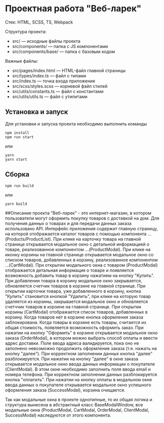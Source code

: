 # Проектная работа "Веб-ларек"

Стек: HTML, SCSS, TS, Webpack

Структура проекта:
- src/ — исходные файлы проекта
- src/components/ — папка с JS компонентами
- src/components/base/ — папка с базовым кодом

Важные файлы:
- src/pages/index.html — HTML-файл главной страницы
- src/types/index.ts — файл с типами
- src/index.ts — точка входа приложения
- src/scss/styles.scss — корневой файл стилей
- src/utils/constants.ts — файл с константами
- src/utils/utils.ts — файл с утилитами

## Установка и запуск
Для установки и запуска проекта необходимо выполнить команды

```
npm install
npm run start
```

или

```
yarn
yarn start
```
## Сборка

```
npm run build
```

или

```
yarn build
```
##Описание проекта
"Веб-ларек" - это интернет-магазин, в котором пользователи могут оформить покупку товаров с доставкой на дом. Для получения данных о товарах и для передачи данных заказа использовано API.
Интерфейс приложения содержит главную страницу, на которой отображается каталог товаров с помощью компонента ...(Products/ProductList). При клике на карточку товара на главной странице открывается модальное окно с детальной информацией о товаре, реализованное компонентом ...(ProductModal). При клике на иконку корзины на главной странице открывается модальное окно со списком товаров, добавленных в корзину, реализованное компонентом ...(CartModal).
При открытии модального окна с товаром (ProductModal) отображается детальная информация о товаре и появляется возможность добавить товар в корзину нажатием на кнопку "Купить". При добавлении товара в корзину модальное окно закрывается, обновляется счетчик товаров в корзине на главной странице. При открытии карточки товара, уже добавленного в корзину, кнопка "Купить" становится кнопкой "Удалить", при клике на которую товар удаляется из корзины, закрывается модальное окно и обновляется счетччик товаров в корзине на главной странице. 
При открытии корзины (CartModal) отображается список товаров, добавленных в корзину. Когда товаров нет в корзине кнопка оформления заказа заблокирована. Когда товары в корзине есть товары, считается их общая стоимость, появляется возможность оформить заказ. 
При нажатии на кнопку "Оформить" в корзине открывается модальное окно заказа (OrderModal), в котором можно выбрать способ оплаты и ввести адрес доставки. Поле ввода адреса валидируется, пока оно не заполнено невозможно продолжить оформление заказа (т.е. нажать на кнопку "далее"). При корректном заполнении данных кнопка "далее" разблокируется.
При нажатии на кнопку "далее" в окне заказа открывается модальное окно ввода данных информации о покупателе (ClientModal). В этом окне необходимо заполнить поля ввода email и номера телефона. При корректном заполнении данных разблокируется кнопка "оплатить".
При нажатии на кнопку оплаты в модальном окне ввода данных о покупателе открывается модальное окно успешного оформления заказа (SuccessModal), корзина очищается.

Так как модальные окна в проекте однотипные, то их общая логика и структура вынесена в абстрактный класс BaseModalWindow, все модальные окна (ProductModal, CartModal, OrderModal, ClientModal, SuccessModal) наследуются от этого компонента.


